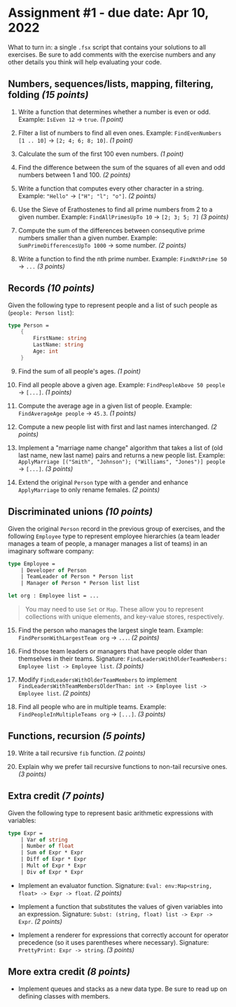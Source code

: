 # Assignment #1 - due date: Apr 10, 2022

What to turn in: a single `.fsx` script that contains your solutions to all exercises. Be sure to add comments with the exercise numbers and any other details you think will help evaluating your code.

## Numbers, sequences/lists, mapping, filtering, folding *(15 points)*

1) Write a function that determines whether a number is even or odd. Example: `IsEven 12` -> `true`. *(1 point)*

2) Filter a list of numbers to find all even ones. Example: `FindEvenNumbers [1 .. 10]` -> `[2; 4; 6; 8; 10]`. *(1 point)*

3) Calculate the sum of the first 100 even numbers. *(1 point)*

4) Find the difference between the sum of the squares of all even and odd numbers between 1 and 100. *(2 points)*

5) Write a function that computes every other character in a string. Example: `"Hello"` -> `["H"; "l"; "o"]`. *(2 points)*

6) Use the Sieve of Erathostenes to find all prime numbers from 2 to a given number. Example: `FindAllPrimesUpTo 10` -> `[2; 3; 5; 7]` *(3 points)*

7) Compute the sum of the differences between consequtive prime numbers smaller than a given number. Example: `SumPrimeDifferencesUpTo 1000` -> some number. *(2 points)*

8) Write a function to find the nth prime number. Example: `FindNthPrime 50` -> `...` *(3 points)*

## Records *(10 points)*

Given the following type to represent people and a list of such people as (`people: Person list`):

```fsharp
type Person =
    {
        FirstName: string
        LastName: string
        Age: int
    }
```

9) Find the sum of all people's ages. *(1 point)*

10) Find all people above a given age. Example: `FindPeopleAbove 50 people` -> `[...]`. *(1 points)*

11) Compute the average age in a given list of people. Example: `FindAverageAge people` -> `45.3`. *(1 points)*

12) Compute a new people list with first and last names interchanged. *(2 points)*

13) Implement a "marriage name change" algorithm that takes a list of (old last name, new last name) pairs and returns a new people list. Example: `ApplyMarriage [("Smith", "Johnson"); ("Williams", "Jones")] people` -> `[...]`. *(3 points)*

14) Extend the original `Person` type with a gender and enhance `ApplyMarriage` to only rename females. *(2 points)*

## Discriminated unions *(10 points)*

Given the original `Person` record in the previous group of exercises, and the following `Employee` type to represent employee hierarchies (a team leader manages a team of people, a manager manages a list of teams) in an imaginary software company:

```fsharp
type Employee =
    | Developer of Person
    | TeamLeader of Person * Person list
    | Manager of Person * Person list list

let org : Employee list = ...
```
> You may need to use `Set` or `Map`. These allow you to represent collections with unique elements, and key-value stores, respectively.

15) Find the person who manages the largest single team. Example: `FindPersonWithLargestTeam org` -> `...`. *(2 points)*

16) Find those team leaders or managers that have people older than themselves in their teams. Signature: `FindLeadersWithOlderTeamMembers: Employee list -> Employee list`. *(3 points)*

17) Modify `FindLeadersWithOlderTeamMembers` to implement `FindLeadersWithTeamMembersOlderThan: int -> Employee list -> Employee list`. *(2 points)*

18) Find all people who are in multiple teams. Example: `FindPeopleInMultipleTeams org` -> `[...]`. *(3 points)*

## Functions, recursion *(5 points)*

19) Write a tail recursive `fib` function. *(2 points)*

20) Explain why we prefer tail recursive functions to non-tail recursive ones. *(3 points)*

## Extra credit *(7 points)*

Given the following type to represent basic arithmetic expressions with variables:

```fsharp
type Expr =
    | Var of string
    | Number of float
    | Sum of Expr * Expr
    | Diff of Expr * Expr
    | Mult of Expr * Expr
    | Div of Expr * Expr
```

* Implement an evaluator function. Signature: `Eval: env:Map<string, float> -> Expr -> float`. *(2 points)*

* Implement a function that substitutes the values of given variables into an expression. Signature: `Subst: (string, float) list -> Expr -> Expr`. *(2 points)*

* Implement a renderer for expressions that correctly account for operator precedence (so it uses parentheses where necessary). Signature: `PrettyPrint: Expr -> string`. *(3 points)*

## More extra credit *(8 points)*

* Implement queues and stacks as a new data type. Be sure to read up on defining classes with members.
